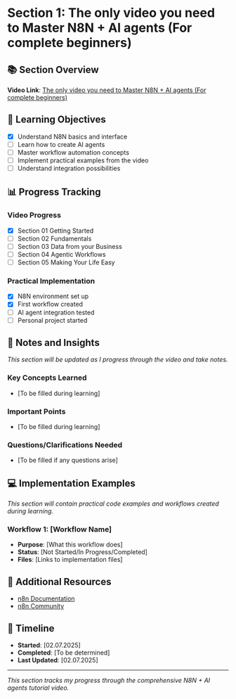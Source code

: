 # Section 1: The only video you need to Master N8N + AI agents (For complete beginners)

## 📚 Section Overview

**Video Link**: [The only video you need to Master N8N + AI agents (For complete beginners)](https://www.youtube.com/watch?v=uScURRX-Knc&ab_channel=SimonScrapes%7CAIAutomation)

## 🎯 Learning Objectives

- [x] Understand N8N basics and interface
- [ ] Learn how to create AI agents
- [ ] Master workflow automation concepts
- [ ] Implement practical examples from the video
- [ ] Understand integration possibilities

## 📊 Progress Tracking

### Video Progress

- [x] Section 01 Getting Started
- [ ] Section 02 Fundamentals
- [ ] Section 03 Data from your Business
- [ ] Section 04 Agentic Workflows
- [ ] Section 05 Making Your Life Easy

### Practical Implementation

- [x] N8N environment set up
- [x] First workflow created
- [ ] AI agent integration tested
- [ ] Personal project started

## 📝 Notes and Insights

_This section will be updated as I progress through the video and take notes._

### Key Concepts Learned

- [To be filled during learning]

### Important Points

- [To be filled during learning]

### Questions/Clarifications Needed

- [To be filled if any questions arise]

## 💻 Implementation Examples

_This section will contain practical code examples and workflows created during learning._

### Workflow 1: [Workflow Name]

- **Purpose**: [What this workflow does]
- **Status**: [Not Started/In Progress/Completed]
- **Files**: [Links to implementation files]

## 🔗 Additional Resources

- [n8n Documentation](https://docs.n8n.io/)
- [n8n Community](https://community.n8n.io/)

## 📅 Timeline

- **Started**: [02.07.2025]
- **Completed**: [To be determined]
- **Last Updated**: [02.07.2025]

---

_This section tracks my progress through the comprehensive N8N + AI agents tutorial video._
